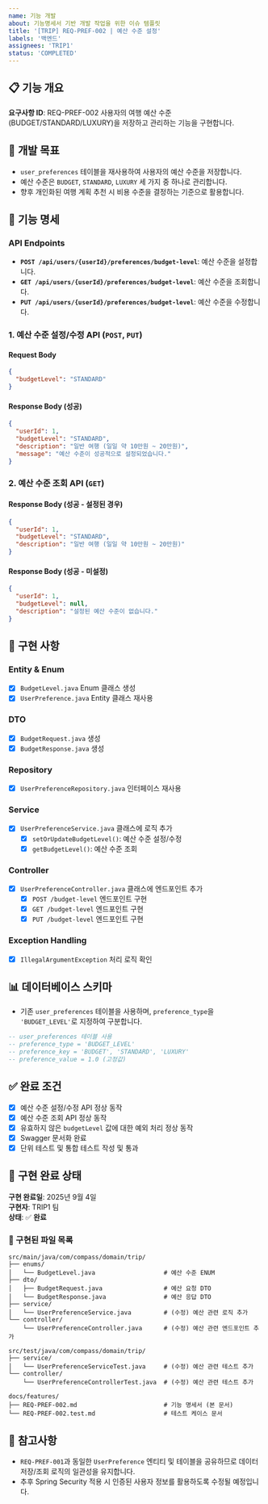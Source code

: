 ```yaml
---
name: 기능 개발
about: 기능명세서 기반 개발 작업을 위한 이슈 템플릿
title: '[TRIP] REQ-PREF-002 | 예산 수준 설정'
labels: '백엔드'
assignees: 'TRIP1'
status: 'COMPLETED'
---
```


## 📋 기능 개요
**요구사항 ID**: REQ-PREF-002
사용자의 여행 예산 수준(BUDGET/STANDARD/LUXURY)을 저장하고 관리하는 기능을 구현합니다.

## 🎯 개발 목표
- `user_preferences` 테이블을 재사용하여 사용자의 예산 수준을 저장합니다.
- 예산 수준은 `BUDGET`, `STANDARD`, `LUXURY` 세 가지 중 하나로 관리합니다.
- 향후 개인화된 여행 계획 추천 시 비용 수준을 결정하는 기준으로 활용합니다.

## 📝 기능 명세
### API Endpoints
- **`POST /api/users/{userId}/preferences/budget-level`**: 예산 수준을 설정합니다.
- **`GET /api/users/{userId}/preferences/budget-level`**: 예산 수준을 조회합니다.
- **`PUT /api/users/{userId}/preferences/budget-level`**: 예산 수준을 수정합니다.

### 1. 예산 수준 설정/수정 API (`POST`, `PUT`)

#### Request Body
```json
{
  "budgetLevel": "STANDARD"
}
```

#### Response Body (성공)
```json
{
  "userId": 1,
  "budgetLevel": "STANDARD",
  "description": "일반 여행 (일일 약 10만원 ~ 20만원)",
  "message": "예산 수준이 성공적으로 설정되었습니다."
}
```

### 2. 예산 수준 조회 API (`GET`)

#### Response Body (성공 - 설정된 경우)
```json
{
  "userId": 1,
  "budgetLevel": "STANDARD",
  "description": "일반 여행 (일일 약 10만원 ~ 20만원)"
}
```

#### Response Body (성공 - 미설정)
```json
{
  "userId": 1,
  "budgetLevel": null,
  "description": "설정된 예산 수준이 없습니다."
}
```

## 🔧 구현 사항
### Entity & Enum
- [x] `BudgetLevel.java` Enum 클래스 생성
- [x] `UserPreference.java` Entity 클래스 재사용

### DTO
- [x] `BudgetRequest.java` 생성
- [x] `BudgetResponse.java` 생성

### Repository
- [x] `UserPreferenceRepository.java` 인터페이스 재사용

### Service
- [x] `UserPreferenceService.java` 클래스에 로직 추가
  - [x] `setOrUpdateBudgetLevel()`: 예산 수준 설정/수정
  - [x] `getBudgetLevel()`: 예산 수준 조회

### Controller
- [x] `UserPreferenceController.java` 클래스에 엔드포인트 추가
  - [x] `POST /budget-level` 엔드포인트 구현
  - [x] `GET /budget-level` 엔드포인트 구현
  - [x] `PUT /budget-level` 엔드포인트 구현

### Exception Handling
- [x] `IllegalArgumentException` 처리 로직 확인

## 📊 데이터베이스 스키마
- 기존 `user_preferences` 테이블을 사용하며, `preference_type`을 `'BUDGET_LEVEL'`로 지정하여 구분합니다.

```sql
-- user_preferences 테이블 사용
-- preference_type = 'BUDGET_LEVEL'
-- preference_key = 'BUDGET', 'STANDARD', 'LUXURY'
-- preference_value = 1.0 (고정값)
```

## ✅ 완료 조건
- [x] 예산 수준 설정/수정 API 정상 동작
- [x] 예산 수준 조회 API 정상 동작
- [x] 유효하지 않은 `budgetLevel` 값에 대한 예외 처리 정상 동작
- [x] Swagger 문서화 완료
- [x] 단위 테스트 및 통합 테스트 작성 및 통과

## 🎉 구현 완료 상태
**구현 완료일**: 2025년 9월 4일  
**구현자**: TRIP1 팀  
**상태**: ✅ **완료**

### 📁 구현된 파일 목록
```
src/main/java/com/compass/domain/trip/
├── enums/
│   └── BudgetLevel.java                   # 예산 수준 ENUM
├── dto/
│   ├── BudgetRequest.java                 # 예산 요청 DTO
│   └── BudgetResponse.java                # 예산 응답 DTO
├── service/
│   └── UserPreferenceService.java         # (수정) 예산 관련 로직 추가
└── controller/
    └── UserPreferenceController.java      # (수정) 예산 관련 엔드포인트 추가

src/test/java/com/compass/domain/trip/
├── service/
│   └── UserPreferenceServiceTest.java     # (수정) 예산 관련 테스트 추가
└── controller/
    └── UserPreferenceControllerTest.java  # (수정) 예산 관련 테스트 추가

docs/features/
├── REQ-PREF-002.md                        # 기능 명세서 (본 문서)
└── REQ-PREF-002.test.md                   # 테스트 케이스 문서
```

## 📌 참고사항
- `REQ-PREF-001`과 동일한 `UserPreference` 엔티티 및 테이블을 공유하므로 데이터 저장/조회 로직의 일관성을 유지합니다.
- 추후 Spring Security 적용 시 인증된 사용자 정보를 활용하도록 수정될 예정입니다.
